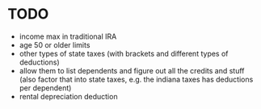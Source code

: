 # TODO

- income max in traditional IRA
- age 50 or older limits
- other types of state taxes (with brackets and different types of deductions)
- allow them to list dependents and figure out all the credits and stuff (also factor that into state taxes, e.g. the indiana taxes has deductions per dependent)
- rental depreciation deduction
